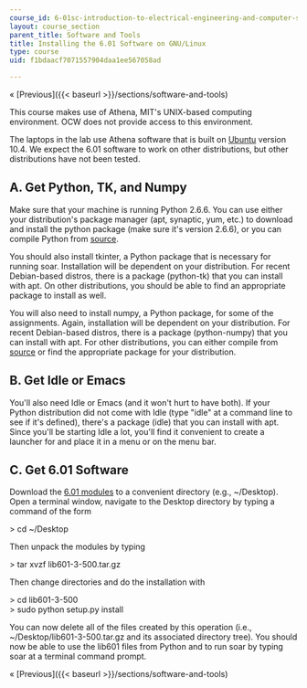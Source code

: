 ```yaml
---
course_id: 6-01sc-introduction-to-electrical-engineering-and-computer-science-i-spring-2011
layout: course_section
parent_title: Software and Tools
title: Installing the 6.01 Software on GNU/Linux
type: course
uid: f1bdaacf7071557904daa1ee567058ad

---
```


« [Previous]({{< baseurl >}}/sections/software-and-tools)

This course makes use of Athena, MIT's UNIX-based computing environment. OCW does not provide access to this environment.

The laptops in the lab use Athena software that is built on [Ubuntu](http://www.ubuntu.com/) version 10.4. We expect the 6.01 software to work on other distributions, but other distributions have not been tested.

A. Get Python, TK, and Numpy
----------------------------

Make sure that your machine is running Python 2.6.6. You can use either your distribution's package manager (apt, synaptic, yum, etc.) to download and install the python package (make sure it's version 2.6.6), or you can compile Python from [source](http://www.python.org/download/releases/2.6.6/).

You should also install tkinter, a Python package that is necessary for running soar. Installation will be dependent on your distribution. For recent Debian-based distros, there is a package (python-tk) that you can install with apt. On other distributions, you should be able to find an appropriate package to install as well.

You will also need to install numpy, a Python package, for some of the assignments. Again, installation will be dependent on your distribution. For recent Debian-based distros, there is a package (python-numpy) that you can install with apt. For other distributions, you can either compile from [source](http://sourceforge.net/projects/numpy/files/) or find the appropriate package for your distribution.

B. Get Idle or Emacs
--------------------

You'll also need Idle or Emacs (and it won't hurt to have both). If your Python distribution did not come with Idle (type "idle" at a command line to see if it's defined), there's a package (idle) that you can install with apt. Since you'll be starting Idle a lot, you'll find it convenient to create a launcher for and place it in a menu or on the menu bar.

C. Get 6.01 Software
--------------------

Download the [6.01 modules](/coursemedia/6-01sc-introduction-to-electrical-engineering-and-computer-science-i-spring-2011/afbbebccae39bfa42f9d071e9ed10453_lib601-3-500.tar.gz) to a convenient directory (e.g., ~/Desktop). Open a terminal window, navigate to the Desktop directory by typing a command of the form

\> cd ~/Desktop

Then unpack the modules by typing

\> tar xvzf lib601-3-500.tar.gz

Then change directories and do the installation with

\> cd lib601-3-500  
\> sudo python setup.py install

You can now delete all of the files created by this operation (i.e., ~/Desktop/lib601-3-500.tar.gz and its associated directory tree). You should now be able to use the lib601 files from Python and to run soar by typing soar at a terminal command prompt.

« [Previous]({{< baseurl >}}/sections/software-and-tools)